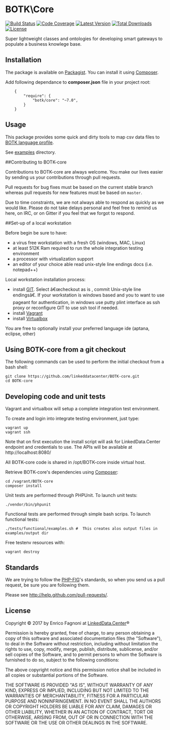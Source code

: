 # BOTK\Core
[![Build Status](https://img.shields.io/travis/linkeddatacenter/BOTK-core.svg?style=flat-square)](http://travis-ci.org/linkeddatacenter/BOTK-core)
[![Code Coverage](https://img.shields.io/scrutinizer/coverage/g/linkeddatacenter/BOTK-core.svg?style=flat-square)](https://scrutinizer-ci.com/g/linkeddatacenter/BOTK-core)
[![Latest Version](https://img.shields.io/packagist/v/botk/core.svg?style=flat-square)](https://packagist.org/packages/botk/core)
[![Total Downloads](https://img.shields.io/packagist/dt/botk/core.svg?style=flat-square)](https://packagist.org/packages/botk/core)
[![License](https://img.shields.io/packagist/l/botk/core.svg?style=flat-square)](https://packagist.org/packages/botk/core)

Super lightweight classes and ontologies for developing smart gateways to populate a business knowlege base.


## Installation

The package is available on [Packagist](https://packagist.org/packages/botk/core).
You can install it using [Composer](http://getcomposer.org).

Add following dependance to **composer.json** file in your project root:

```
    {
        "require": {
            "botk/core": "~7.0",
        }
    }
```

## Usage

This package provides some quick and dirty tools to map csv data files to [BOTK language profile](vocabularies).

See [examples](examples/) directory.

##Contributing to BOTK-core

Contributions to BOTK-core are always welcome. You make our lives easier by
sending us your contributions through pull requests.

Pull requests for bug fixes must be based on the current stable branch whereas
pull requests for new features must be based on `master`.

Due to time constraints, we are not always able to respond as quickly as we
would like. Please do not take delays personal and feel free to remind us here,
on IRC, or on Gitter if you feel that we forgot to respond.

##Set-up of a local workstation

Before begin be sure to have:

  - a virus free workstation with a fresh OS (windows, MAC, Linux)
  - at least 512K Ram required to run the whole integration testing environment
  - a processor with virtualization support
  - an editor of your choice able read unix-style line endings docs (i.e. notepad++)
 
Local workstation installation process:

  - install [GIT](http://git-scm.com/). Select â€œcheckout as is , commit Unix-style line endingsâ€. If your workstation is windows based and you to want to use pageant for authentication, in windows use putty plint interface as ssh proxy or reconfigure GIT to use ssh tool if needed.
  - install [Vagrant](https://www.vagrantup.com/)
  - install [Virtualbox](https://www.virtualbox.org/)

You are free to optionally install your preferred language ide (aptana, eclipse, other)


## Using BOTK-core from a git checkout

The following commands can be used to perform the initial checkout from a bash shell:

```shell
git clone https://github.com/linkeddatacenter/BOTK-core.git
cd BOTK-core
```

## Developing code and unit tests

Vagrant and virtualbox will setup a complete integration test environment.

To create and login into integrate testing environment, just type:

```shell
vagrant up
vagrant ssh
```
Note that on first execution the install script will ask for LinkedData.Center endpoint and credentials to use.
The APIs will be available at http://localhost:8080/

All BOTK-core code is shared in /opt/BOTK-core inside virtual host.

Retrieve BOTK-core's dependencies using [Composer](http://getcomposer.org/):

```shell
cd /vagrant/BOTK-core
composer install	
```

Unit tests are performed through PHPUnit. To launch unit tests:

```shell
./vendor/bin/phpunit
```

Functional tests are performed through simple bash scrips. To launch functional tests:

```shell
./tests/functional/examples.sh #  This creates alos output files in examples/output dir
```

Free testenv resources with:

```shell
vagrant destroy
```


## Standards

We are trying to follow the [PHP-FIG](http://www.php-fig.org)'s standards, so
when you send us a pull request, be sure you are following them.

Please see http://help.github.com/pull-requests/.



## License

 Copyright © 2017 by  Enrico Fagnoni at [LinkedData.Center](http://LinkedData.Center/)®

Permission is hereby granted, free of charge, to any person obtaining a copy
of this software and associated documentation files (the "Software"), to deal
in the Software without restriction, including without limitation the rights
to use, copy, modify, merge, publish, distribute, sublicense, and/or sell
copies of the Software, and to permit persons to whom the Software is
furnished to do so, subject to the following conditions:

The above copyright notice and this permission notice shall be included in all
copies or substantial portions of the Software.

THE SOFTWARE IS PROVIDED "AS IS", WITHOUT WARRANTY OF ANY KIND, EXPRESS OR
IMPLIED, INCLUDING BUT NOT LIMITED TO THE WARRANTIES OF MERCHANTABILITY,
FITNESS FOR A PARTICULAR PURPOSE AND NONINFRINGEMENT. IN NO EVENT SHALL THE
AUTHORS OR COPYRIGHT HOLDERS BE LIABLE FOR ANY CLAIM, DAMAGES OR OTHER
LIABILITY, WHETHER IN AN ACTION OF CONTRACT, TORT OR OTHERWISE, ARISING FROM,
OUT OF OR IN CONNECTION WITH THE SOFTWARE OR THE USE OR OTHER DEALINGS IN THE
SOFTWARE.
